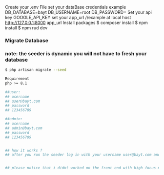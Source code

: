 Create your .env File
set your dataBase credentials
example
DB_DATABASE=bayt
DB_USERNAME=root
DB_PASSWORD=
Set your api key
GOOGLE_API_KEY
set your app_url //example at local host http://127.0.0.1:8000
app_url
Install packages
$ composer install
$ npm install
$ npm rud dev
### Migrate Database
### note: the seeder is dynamic you will not have to fresh your database
```bash
$ php artisan migrate --seed

Requirement 
php >= 8.1

##user:
## username
## user@bayt.com
## password 
## 123456789

##admin:
## username
## admin@bayt.com
## password 
## 123456789


## how it works ?
## after you run the seeder log in with your username user@bayt.com and in the home page like or unlike any content and you will see in you may like contents from the same content type


## please notice that i didnt worked on the front end with high focus my intention was on the backend 
